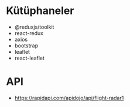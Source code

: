 # Kütüphaneler

- @reduxjs/toolkit
- react-redux
- axios
- bootstrap
- leaflet
- react-leaflet

# API

- https://rapidapi.com/apidojo/api/flight-radar1
